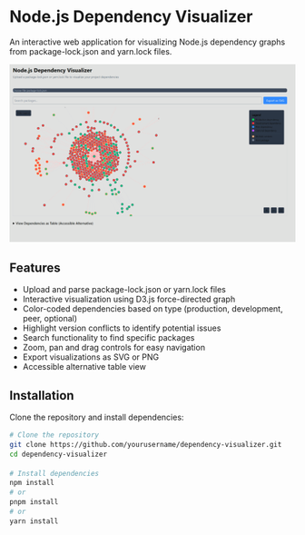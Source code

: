 # Node.js Dependency Visualizer

An interactive web application for visualizing Node.js dependency graphs from package-lock.json and yarn.lock files.

![Dependency Graph Screenshot](screenshot.png)

## Features

- Upload and parse package-lock.json or yarn.lock files
- Interactive visualization using D3.js force-directed graph
- Color-coded dependencies based on type (production, development, peer, optional)
- Highlight version conflicts to identify potential issues
- Search functionality to find specific packages
- Zoom, pan and drag controls for easy navigation
- Export visualizations as SVG or PNG
- Accessible alternative table view

## Installation

Clone the repository and install dependencies:

```bash
# Clone the repository
git clone https://github.com/yourusername/dependency-visualizer.git
cd dependency-visualizer

# Install dependencies
npm install
# or
pnpm install
# or
yarn install
```
